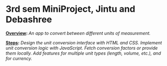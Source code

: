 # 3rd sem MiniProject, Jintu and Debashree

<b><u>Overview</u>: </b><i>An app to convert between different units of 
measurement. </i>
 
<b><u>Steps</u>:</b>
<i>Design the unit conversion interface with HTML and CSS. 
Implement unit conversion logic with JavaScript. 
Fetch conversion factors or provide them locally. 
Add features for multiple unit types (length, volume, etc.), and for 
currency.</i>
